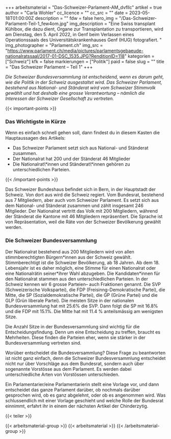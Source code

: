 +++
arbeitsmaterial = "Das-Schweizer-Parlament-AM_dvfllc"
artikel = true
author = "Carla Wohler"
cc_licence = ""
cc_src = ""
date = 2023-05-18T01:00:00Z
description = ""
fdw = false
hero_img = "/Das-Schweizer-Parlament-Teil-1_few4om.jpg"
img_description = "Eine Swiss transplant Kühlbox, die dazu dient, Organe zur Transplantation zu transportieren, wird am Dienstag, den 5. April 2022, in Genf beim Verlassen eines Operationssaals des Universitätskrankenhauses Genf (HUG) fotografiert. "
img_photographer = "Parlament.ch"
img_src = "https://www.parlament.ch/media/pictures/parlamentsgebaeude-nationalratssaal/2017-01-DSC_1535.JPG?RenditionID=118"
kategorien = ["Schweiz"]
kfk = false
markierungen = ["Politik"]
paid = false
slug = ""
title = "Das Schweizer Parlament – Teil 1"
+++

_Die Schweizer Bundesversammlung ist entscheidend, wenn es darum geht, wie die Politik in der Schweiz ausgestaltet wird. Das Schweizer Parlament, bestehend aus National- und Ständerat wird vom Schweizer Stimmvolk gewählt und hat deshalb eine grosse Verantwortung – nämlich die Interessen der Schweizer Gesellschaft zu vertreten._

{{< important-points >}} <h3>Das Wichtigste in Kürze</h3>

<p>Wenn es einfach schnell gehen soll, dann findest du in diesem Kasten die Hauptaussagen des Artikels:</p>

<ul>

<li>Das Schweizer Parlament setzt sich aus National- und Ständerat zusammen.</li>

<li>Der Nationalrat hat 200 und der Ständerat 46 Mitglieder</li>

<li>Die Nationalrat\*innen und Ständerat\*innen gehören zu unterschiedlichen Parteien.</li>

</ul> {{< /important-points >}}

Das Schweizer Bundeshaus befindet sich in Bern, in der Hauptstadt der Schweiz. Von dort aus wird die Schweiz regiert. Vom Bundesrat, bestehend aus 7 Mitgliedern, aber auch vom Schweizer Parlament. Es setzt sich aus dem National- und Ständerat zusammen und zählt insgesamt 246 Mitglieder. Der Nationalrat vertritt das Volk mit 200 Mitgliedern, während der Ständerat die Kantone mit 46 Mitgliedern repräsentiert. Die Sprache ist von Repräsentation, weil die Räte von der Schweizer Bevölkerung gewählt werden.

### Die Schweizer Bundesversammlung

Der Nationalrat bestehend aus 200 Mitgliedern wird von allen stimmberechtigten Bürgern\*innen aus der Schweiz gewählt. Stimmberechtigt ist die Schweizer Bevölkerung, ab 18 Jahren. Ab dem 18. Lebensjahr ist es daher möglich, eine Stimme für einen Nationalrat oder eine Nationalrätin seiner\*ihrer Wahl abzugeben. Die Kandidaten*innen für den Nationalrat stammen aus den unterschiedlichen Parteien. In der Schweiz kennen wir 6 grosse Parteien– auch Fraktionen genannt. Die SVP (Schweizerische Volkspartei), die FDP (Freisinng-Demokratische Partei), die Mitte, die SP (Sozialdemokratische Partei), die GP (Grüne Partei) und die GLP (Grün liberale Partei). Die meisten Sitze in der nationalen Bundesversammlung hat mit 25.6% die SVP. Dann folgt die SP mit 16.8% und die FDP mit 15.1%. Die Mitte hat mit 11.4 % anteilsmässig am wenigsten Sitze.

Die Anzahl Sitze in der Bundesversammlung sind wichtig für die Entscheidungsfindung. Denn um eine Entscheidung zu treffen, braucht es Mehrheiten. Diese finden die Parteien eher, wenn sie stärker in der Bundesversammlung vertreten sind.

Worüber entscheidet die Bundesversammlung?
Diese Frage zu beantworten ist nicht ganz einfach, denn die Schweizer Bundesversammlung entscheidet nicht nur über Vorschläge aus dem Bundesrat, sondern auch über sogenannte Vorstösse aus dem Parlament. Es werden dabei unterschiedliche Arten von Vorstössen unterschieden.

Ein Parlamentarier/eine Parlamentarierin stellt eine Vorlage vor, und dann entscheidet das ganze Parlament darüber, ob nochmals darüber gesprochen wird, ob es ganz abgelehnt, oder ob es angenommen wird.
Was schlussendlich mit einer Vorlage geschieht und welche Rolle der Bundesrat einnimmt, erfahrt ihr in einem der nächsten Artikel der Chinderzytig.

{{< teiler >}}

{{< arbeitsmaterial-group >}}
{{< arbeitsmaterial >}}
{{< /arbeitsmaterial-group >}}
